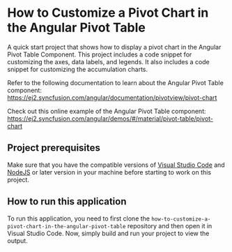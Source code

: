 # How to Customize a Pivot Chart in the Angular Pivot Table

A quick start project that shows how to display a pivot chart in the Angular Pivot Table Component. This project includes a code snippet for customizing the axes, data labels, and legends. It also includes a code snippet for customizing the accumulation charts.
 
Refer to the following documentation to learn about the Angular Pivot Table component: 
https://ej2.syncfusion.com/angular/documentation/pivotview/pivot-chart

Check out this online example of the Angular Pivot Table component:
https://ej2.syncfusion.com/angular/demos/#/material/pivot-table/pivot-chart 

## Project prerequisites
Make sure that you have the compatible versions of [Visual Studio Code](https://code.visualstudio.com/download ) and [NodeJS](https://nodejs.org/en/download) or later version in your machine before starting to work on this project.

## How to run this application
To run this application, you need to first clone the `how-to-customize-a-pivot-chart-in-the-angular-pivot-table` repository and then open it in Visual Studio Code. Now, simply build and run your project to view the output.
